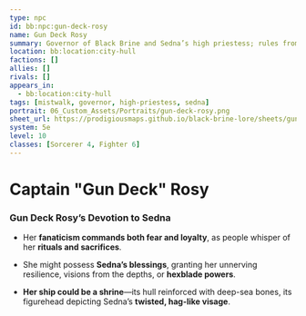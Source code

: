 ```yaml
---
type: npc
id: bb:npc:gun-deck-rosy
name: Gun Deck Rosy
summary: Governor of Black Brine and Sedna’s high priestess; rules from City Hull with iron poise and ritual scars.
location: bb:location:city-hull
factions: []
allies: []
rivals: []
appears_in:
  - bb:location:city-hull
tags: [mistwalk, governor, high-priestess, sedna]
portrait: 06_Custom_Assets/Portraits/gun-deck-rosy.png
sheet_url: https://prodigiousmaps.github.io/black-brine-lore/sheets/gun-deck-rosy.pdf   # or external link
system: 5e
level: 10
classes: [Sorcerer 4, Fighter 6]
---
```



# Captain "Gun Deck" Rosy

### **Gun Deck Rosy’s Devotion to Sedna**

- Her **fanaticism commands both fear and loyalty**, as people whisper of her **rituals and sacrifices**.

- She might possess **Sedna’s blessings**, granting her unnerving resilience, visions from the depths, or **hexblade powers**.

- **Her ship could be a shrine**—its hull reinforced with deep-sea bones, its figurehead depicting Sedna’s **twisted, hag-like visage**.

